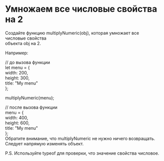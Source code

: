 # Умножаем все числовые свойства на 2                                           <br/>

Создайте функцию multiplyNumeric(obj), которая умножает все числовые свойства   <br/>
объекта obj на 2.                                                               <br/>

Например:                                                                       <br/>

// до вызова функции                                                            <br/>
let menu = {                                                                    <br/>
width: 200,                                                                     <br/>
height: 300,                                                                    <br/>
title: "My menu"                                                                <br/>
};                                                                              <br/>

multiplyNumeric(menu);                                                          <br/>

// после вызова функции                                                         <br/>
menu = {                                                                        <br/>
width: 400,                                                                     <br/>
height: 600,                                                                    <br/>
title: "My menu"                                                                <br/>
};                                                                              <br/>
Обратите внимание, что multiplyNumeric не нужно ничего возвращать.              <br/>
Следует напрямую изменять объект.                                               <br/>

P.S. Используйте typeof для проверки, что значение свойства числовое.           <br/>